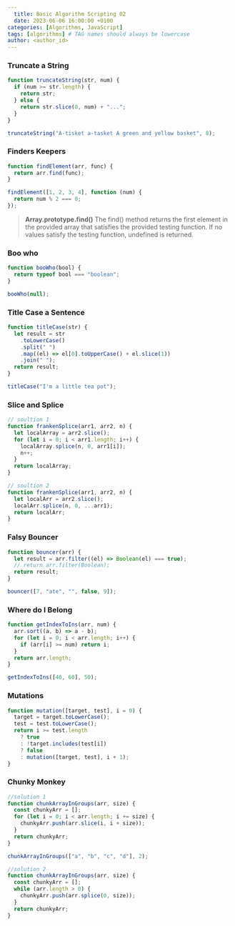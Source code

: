 ```yaml
---
  title: Basic Algorithm Scripting 02
  date: 2023-06-06 16:00:00 +0100
categories: [Algorithms, JavaScript]
tags: [algorithms] # TAG names should always be lowercase
author: <author_id>
---
```


### Truncate a String

```javascript
function truncateString(str, num) {
  if (num >= str.length) {
    return str;
  } else {
    return str.slice(0, num) + "...";
  }
}

truncateString("A-tisket a-tasket A green and yellow basket", 8);
```

### Finders Keepers

```javascript
function findElement(arr, func) {
  return arr.find(func);
}

findElement([1, 2, 3, 4], function (num) {
  return num % 2 === 0;
});
```

> **Array.prototype.find()**
> The find() method returns the first element in the provided array that satisfies the provided testing function. If no values satisfy the testing function, undefined is returned.

### Boo who

```javascript
function booWho(bool) {
  return typeof bool === "boolean";
}

booWho(null);
```

### Title Case a Sentence

```javascript
function titleCase(str) {
  let result = str
    .toLowerCase()
    .split(" ")
    .map((el) => el[0].toUpperCase() + el.slice(1))
    .join(" ");
  return result;
}

titleCase("I'm a little tea pot");
```

### Slice and Splice

```javascript
// soultion 1
function frankenSplice(arr1, arr2, n) {
  let localArray = arr2.slice();
  for (let i = 0; i < arr1.length; i++) {
    localArray.splice(n, 0, arr1[i]);
    n++;
  }
  return localArray;
}

// soultion 2
function frankenSplice(arr1, arr2, n) {
  let localArr = arr2.slice();
  localArr.splice(n, 0, ...arr1);
  return localArr;
}
```

### Falsy Bouncer

```javascript
function bouncer(arr) {
  let result = arr.filter((el) => Boolean(el) === true);
  // return arr.filter(Boolean);
  return result;
}

bouncer([7, "ate", "", false, 9]);
```

### Where do I Belong

```javascript
function getIndexToIns(arr, num) {
  arr.sort((a, b) => a - b);
  for (let i = 0; i < arr.length; i++) {
    if (arr[i] >= num) return i;
  }
  return arr.length;
}

getIndexToIns([40, 60], 50);
```

### Mutations

```javascript
function mutation([target, test], i = 0) {
  target = target.toLowerCase();
  test = test.toLowerCase();
  return i >= test.length
    ? true
    : !target.includes(test[i])
    ? false
    : mutation([target, test], i + 1);
}
```

### Chunky Monkey

```javascript
//solution 1
function chunkArrayInGroups(arr, size) {
  const chunkyArr = [];
  for (let i = 0; i < arr.length; i += size) {
    chunkyArr.push(arr.slice(i, i + size));
  }
  return chunkyArr;
}

chunkArrayInGroups(["a", "b", "c", "d"], 2);

//solution 2
function chunkArrayInGroups(arr, size) {
  const chunkyArr = [];
  while (arr.length > 0) {
    chunkyArr.push(arr.splice(0, size));
  }
  return chunkyArr;
}
```
